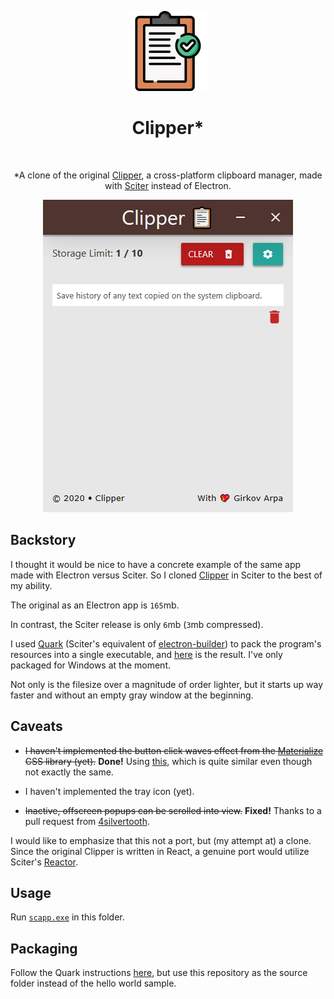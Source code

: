 <p align="center">
  <img alt="Clipper" title="Clipper" src="icon@2x.png">
<h1 align="center"> Clipper*</h1> <br>
<p align="center">
   *A clone of the original <a href="https://github.com/AkashRajpurohit/clipper">Clipper</a>, a cross-platform clipboard manager, made with <a href="https://github.com/c-smile/sciter-sdk">Sciter</a> instead of Electron.
</p>

<p align="center">
 <img alt="preview" title="preview" src="preview.gif">
</p>

## Backstory

I thought it would be nice to have a concrete example of the same app made with Electron versus Sciter.
So I cloned [Clipper](https://github.com/AkashRajpurohit/clipper) in Sciter to the best of my ability.

The original as an Electron app is `165`mb.

In contrast, the Sciter release is only `6`mb (`3`mb compressed).

I used [Quark](https://quark.sciter.com/) (Sciter's equivalent of [electron-builder](https://www.electron.build/)) to pack the program's resources into a single executable, and [here](https://github.com/GirkovArpa/clipper-sciter/releases) is the result.  I've only packaged for Windows at the moment.

Not only is the filesize over a magnitude of order lighter, but it starts up way faster and without an empty gray window at the beginning.

## Caveats

- ~~I haven't implemented the button click waves effect from the [Materialize](https://materializecss.com/waves.html) CSS library (yet).~~ **Done!** Using [this](https://github.com/mladenplavsic/css-ripple-effect), which is quite similar even though not exactly the same.

- I haven't implemented the tray icon (yet).

- ~~Inactive, offscreen popups can be scrolled into view.~~ **Fixed!** Thanks to a pull request from [4silvertooth](https://github.com/4silvertooth).

I would like to emphasize that this not a port, but (my attempt at) a clone. Since the original Clipper is written in React, a genuine port would utilize Sciter's [Reactor](https://sciter.com/developers/sciter-docs/reactor-and-ssx/).

## Usage

Run [`scapp.exe`](https://github.com/c-smile/sciter-sdk/tree/master/bin.win/x64) in this folder.

## Packaging

Follow the Quark instructions [here](https://quark.sciter.com/quark-application-samples/hello-world/), but use this repository as the source folder instead of the hello world sample.